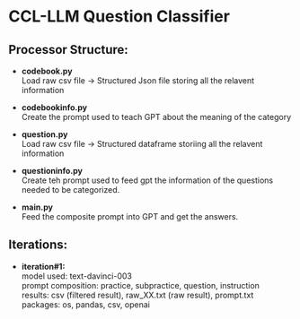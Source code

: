 # CCL-LLM Question Classifier

## Processor Structure:

- **codebook.py** \
Load raw csv file -> Structured Json file storing all the relavent information

- **codebookinfo.py** \
Create the prompt used to teach GPT about the meaning of the category

- **question.py** \
Load raw csv file -> Structured dataframe storiing all the relavent information

- **questioninfo.py** \
Create teh prompt used to feed gpt the information of the questions needed to be categorized.

- **main.py** \
Feed the composite prompt into GPT and get the answers.


## Iterations:
- **iteration#1:** \
    model used: text-davinci-003\
    prompt composition: practice, subpractice, question, instruction\
    results: csv (filtered result), raw_XX.txt (raw result), prompt.txt\
    packages: os, pandas, csv, openai
